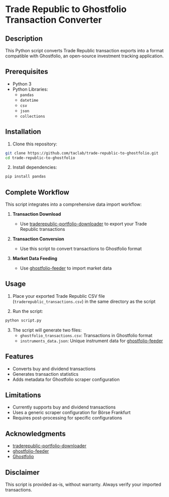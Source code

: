 # Trade Republic to Ghostfolio Transaction Converter

## Description

This Python script converts Trade Republic transaction exports into a format compatible with Ghostfolio, an open-source investment tracking application.

## Prerequisites

- Python 3
- Python Libraries:
  - `pandas`
  - `datetime`
  - `csv`
  - `json`
  - `collections`

## Installation

1. Clone this repository:
```bash
git clone https://github.com/taclab/trade-republic-to-ghostfolio.git
cd trade-republic-to-ghostfolio
```

2. Install dependencies:
```bash
pip install pandas
```

## Complete Workflow

This script integrates into a comprehensive data import workflow:

1. **Transaction Download** 
   - Use [traderepublic-portfolio-downloader](https://github.com/dhojayev/traderepublic-portfolio-downloader) to export your Trade Republic transactions

2. **Transaction Conversion** 
   - Use this script to convert transactions to Ghostfolio format

3. **Market Data Feeding**
   - Use [ghostfolio-feeder](https://github.com/marco-ragusa/ghostfolio-feeder) to import market data

## Usage

1. Place your exported Trade Republic CSV file (`traderepublic_transactions.csv`) in the same directory as the script

2. Run the script:
```bash
python script.py
```

3. The script will generate two files:
   - `ghostfolio_transactions.csv`: Transactions in Ghostfolio format
   - `instruments_data.json`: Unique instrument data for [ghostfolio-feeder](https://github.com/marco-ragusa/ghostfolio-feeder)

## Features

- Converts buy and dividend transactions
- Generates transaction statistics
- Adds metadata for Ghostfolio scraper configuration


## Limitations

- Currently supports buy and dividend transactions
- Uses a generic scraper configuration for Börse Frankfurt
- Requires post-processing for specific configurations

## Acknowledgments

- [traderepublic-portfolio-downloader](https://github.com/dhojayev/traderepublic-portfolio-downloader)
- [ghostfolio-feeder](https://github.com/marco-ragusa/ghostfolio-feeder)
- [Ghostfolio](https://github.com/ghostfolio/ghostfolio)

## Disclaimer

This script is provided as-is, without warranty. Always verify your imported transactions.
